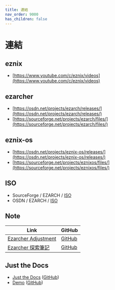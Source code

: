 ```yaml
---
title: 連結
nav_order: 9000
has_children: false
---
```


# 連結


## eznix

* [https://www.youtube.com/c/eznix/videos](https://www.youtube.com/c/eznix/videos)

## ezarcher

* [https://osdn.net/projects/ezarch/releases/](https://osdn.net/projects/ezarch/releases/)
* [https://sourceforge.net/projects/ezarch/files/](https://sourceforge.net/projects/ezarch/files/)

## eznix-os

* [https://osdn.net/projects/eznix-os/releases/](https://osdn.net/projects/eznix-os/releases/)
* [https://sourceforge.net/projects/eznixos/files/](https://sourceforge.net/projects/eznixos/files/)

## ISO

* SourceForge / EZARCH / [ISO](https://sourceforge.net/projects/ezarch/files/ISO/)
* OSDN / EZARCH / [ISO](https://osdn.net/projects/ezarch/releases/)


## Note

| Link | GitHub |
| --- | --- |
| [Ezarcher Adjustment](https://samwhelp.github.io/ezarcher-adjustment/) | [GitHub](https://github.com/samwhelp/ezarcher-adjustment) |
| [Ezarcher 探索筆記](https://samwhelp.github.io/note-about-ezarcher/) | [GitHub](https://github.com/samwhelp/note-about-ezarcher) |


## Just the Docs

* [Just the Docs](https://pmarsceill.github.io/just-the-docs/) ([GitHub](https://github.com/pmarsceill/just-the-docs))
* [Demo](https://pmarsceill.github.io/jtd-remote/) ([GitHub](https://github.com/pmarsceill/jtd-remote))
